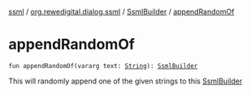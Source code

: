 [ssml](../../index.md) / [org.rewedigital.dialog.ssml](../index.md) / [SsmlBuilder](index.md) / [appendRandomOf](./append-random-of.md)

# appendRandomOf

`fun appendRandomOf(vararg text: `[`String`](https://kotlinlang.org/api/latest/jvm/stdlib/kotlin/-string/index.html)`): `[`SsmlBuilder`](index.md)

This will randomly append one of the given strings to this [SsmlBuilder](index.md)

